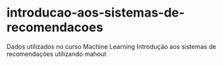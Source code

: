 # introducao-aos-sistemas-de-recomendacoes

Dados utilizados no curso Machine Learning Introdução aos sistemas de recomendações utilizando mahout

